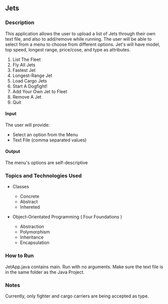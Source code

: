 ## Jets 

### Description
This application allows the user to upload a list of Jets through their own text file, and also to add/remove while running. The user will be able to select from a menu to choose from different options. Jet's will have model, top speed, longest range, price/cose, and type as attributes.

1.  List The Fleet
2.  Fly All Jets
3.  Fastest Jet
4.  Longest-Range Jet
5.  Load Cargo Jets
6.  Start A Dogfight!
7.  Add Your Own Jet to Fleet
8.  Remove A Jet
9.  Quit

#### Input
The user will provide: 
* Select an option from the Menu
* Text File (comma separated values)

#### Output
The menu's options are self-descriptive

### Topics and Technologies Used
- Classes
  - Concrete
  - Abstract
  - Inhereted

- Object-Orientated Programming ( Four Foundations )
  - Abstraction
  - Polymorphism
  - Inheritance
  - Encapsulation

### How to Run
JetApp.java contains main. Run with no arguments. Make sure the text file is in the same folder as the Java Project.

### Notes
Currently, only fighter and cargo carriers are being accepted as type.

